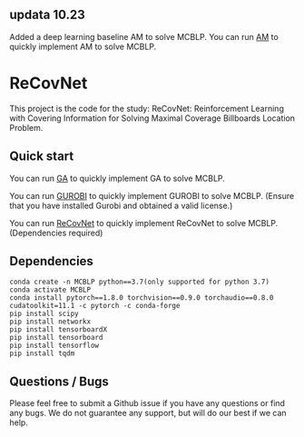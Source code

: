 ## updata 10.23
Added a deep learning baseline AM to solve MCBLP.
You can run [AM](https://github.com/HIGISX/ReCovNet/blob/master/Comparative_experiment_with_Attention_Model.ipynb) to quickly implement AM to solve MCBLP.

# ReCovNet
This project is the code for the study: ReCovNet: Reinforcement Learning with Covering Information for Solving Maximal Coverage Billboards Location Problem.

## Quick start
You can run [GA](https://github.com/HIGISX/ReCovNet/blob/master/Billboard_MCLP_GA.ipynb) to quickly implement GA to solve MCBLP.

You can run [GUROBI](https://github.com/HIGISX/ReCovNet/blob/master/Billboard_MCLP_solver.ipynb) to quickly implement GUROBI to solve MCBLP. (Ensure that you have installed Gurobi and obtained a valid license.)

You can run [ReCovNet](https://github.com/HIGISX/ReCovNet/blob/master/Billboards_MCLP_DRL.ipynb) to quickly implement ReCovNet to solve MCBLP. (Dependencies required)

## Dependencies
```
conda create -n MCBLP python==3.7(only supported for python 3.7)
conda activate MCBLP
conda install pytorch==1.8.0 torchvision==0.9.0 torchaudio==0.8.0 cudatoolkit=11.1 -c pytorch -c conda-forge
pip install scipy
pip install networkx
pip install tensorboardX
pip install tensorboard
pip install tensorflow
pip install tqdm
```

## Questions / Bugs
Please feel free to submit a Github issue if you have any questions or find any bugs. We do not guarantee any support, but will do our best if we can help.
